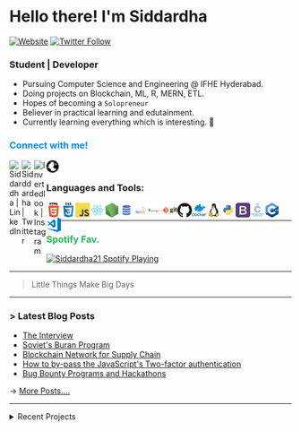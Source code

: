 <h1> Hello there! I'm Siddardha </h1>

[![Website](https://img.shields.io/website?label=TwentiesThoughts.com&style=for-the-badge&url=https%3A%2F%2Ftwentiesthoughts.com)](https://twentiesthoughts.com)
[![Twitter Follow](https://img.shields.io/twitter/follow/Sidddardha?color=1DA1F2&logo=twitter&style=for-the-badge)](https://twitter.com/intent/follow?original_referer=https%3A%2F%2Fgithub.com%2FSiddardha21&screen_name=Siddardha)

### Student | Developer 

-  Pursuing Computer Science and Engineering @ IFHE Hyderabad.
-  Doing projects on Blockchain, ML, R, MERN, ETL.
-  Hopes of becoming a `Solopreneur`
-  Believer in practical learning and edutainment.
-  Currently learning everything which is interesting. 🤣

<h3><font color="#008AFC">Connect with me!</font></h3>

[<img align="left" alt="Siddardha | LinkedIn" width="22px" src="https://cdn.jsdelivr.net/npm/simple-icons@v3/icons/linkedin.svg" />][linkedin]
[<img align="left" alt="Sidddardha | Twitter" width="22px" src="https://cdn.jsdelivr.net/npm/simple-icons@v3/icons/twitter.svg" />][twitter]
[<img align="left" alt="Invertedlook | Instagram" width="22px" src="https://cdn.jsdelivr.net/npm/simple-icons@v3/icons/instagram.svg" />][instagram]
[<img align="left" alt="TwentiesThoughts.com" width="22px" src="https://raw.githubusercontent.com/iconic/open-iconic/master/svg/globe.svg" />][website]

<br />

### Languages and Tools:

<img align="left" alt="HTML5" width="26px" src="https://raw.githubusercontent.com/github/explore/80688e429a7d4ef2fca1e82350fe8e3517d3494d/topics/html/html.png" />
<img align="left" alt="CSS3" width="26px" src="https://raw.githubusercontent.com/github/explore/80688e429a7d4ef2fca1e82350fe8e3517d3494d/topics/css/css.png" />
<img align="left" alt="JavaScript" width="26px" src="https://raw.githubusercontent.com/github/explore/80688e429a7d4ef2fca1e82350fe8e3517d3494d/topics/javascript/javascript.png" />
<img align="left" alt="React" width="26px" src="https://raw.githubusercontent.com/github/explore/80688e429a7d4ef2fca1e82350fe8e3517d3494d/topics/react/react.png" />
<img align="left" alt="Node.js" width="26px" src="https://raw.githubusercontent.com/github/explore/80688e429a7d4ef2fca1e82350fe8e3517d3494d/topics/nodejs/nodejs.png" />
<img align="left" alt="SQL" width="26px" src="https://raw.githubusercontent.com/github/explore/80688e429a7d4ef2fca1e82350fe8e3517d3494d/topics/sql/sql.png" />
<img align="left" alt="MySQL" width="26px" src="https://raw.githubusercontent.com/github/explore/80688e429a7d4ef2fca1e82350fe8e3517d3494d/topics/mysql/mysql.png" />
<img align="left" alt="MongoDB" width="26px" src="https://raw.githubusercontent.com/github/explore/80688e429a7d4ef2fca1e82350fe8e3517d3494d/topics/mongodb/mongodb.png" />
<img align="left" alt="Git" width="26px" src="https://raw.githubusercontent.com/github/explore/80688e429a7d4ef2fca1e82350fe8e3517d3494d/topics/git/git.png" />
<img align="left" alt="GitHub" width="26px" src="https://raw.githubusercontent.com/github/explore/78df643247d429f6cc873026c0622819ad797942/topics/github/github.png" />
<img align="left" alt="Terminal" width="26px" src="https://raw.githubusercontent.com/github/explore/80688e429a7d4ef2fca1e82350fe8e3517d3494d/topics/docker/docker.png" />
<img align="left" alt="Terminal" width="26px" src="https://raw.githubusercontent.com/github/explore/80688e429a7d4ef2fca1e82350fe8e3517d3494d/topics/linux/linux.png" />
<img align="left" alt="Terminal" width="26px" src="https://raw.githubusercontent.com/github/explore/80688e429a7d4ef2fca1e82350fe8e3517d3494d/topics/python/python.png" />
<img align="left" alt="Terminal" width="26px" src="https://raw.githubusercontent.com/github/explore/80688e429a7d4ef2fca1e82350fe8e3517d3494d/topics/bootstrap/bootstrap.png" />
<img align="left" alt="Terminal" width="26px" src="https://raw.githubusercontent.com/github/explore/80688e429a7d4ef2fca1e82350fe8e3517d3494d/topics/c/c.png" />
<img align="left" alt="Terminal" width="26px" src="https://raw.githubusercontent.com/github/explore/80688e429a7d4ef2fca1e82350fe8e3517d3494d/topics/cpp/cpp.png" />
<img align="left" alt="Visual Studio Code" width="26px" src="https://raw.githubusercontent.com/github/explore/80688e429a7d4ef2fca1e82350fe8e3517d3494d/topics/visual-studio-code/visual-studio-code.png" />

<br />

---
<h3><font color="#1DB954">Spotify Fav.</font></h3>

[<img src="https://now-playing-codestackr.vercel.app/api/spotify-playing" alt="Siddardha21 Spotify Playing" width="350" />](https://open.spotify.com/track/1jbLkcfE9VrWI3wCZaZU61?si=0SLRKlWBTp6Xb1xhmYIlqg) 

---

>Little Things Make Big Days

---

### > Latest Blog Posts

<!-- BLOG-POST-LIST:START -->
- [The Interview](https://www.twentiesthoughts.com/post/the-interview)
- [Soviet's Buran Program](https://www.twentiesthoughts.com/post/the-soviet-s-buran-program)
- [Blockchain Network for Supply Chain](https://www.twentiesthoughts.com/post/blockchain-network-for-supply-chain)
- [How to by-pass the JavaScript's Two-factor authentication](https://www.twentiesthoughts.com/post/can-you-bypass-the-javascript-s-two-factor-authentication)
- [Bug Bounty Programs and Hackathons](https://www.twentiesthoughts.com/post/bug-bounty-programs-hackathons)
<!-- BLOG-POST-LIST:END -->

-> [More Posts....](https://www.twentiesthoughts.com/)

---

<details>
  <summary>Recent Projects</summary>
  
<!--START_SECTION:activity-->
1. Online Shopping Website with two payment gateways `in progress....` 
2. Built a Table Reservation Website with Bootstrap 4.
3. ETL with Talend, Informatica, and Pentaho `in progress....`
4. Created a custom Token (LSToken) & a Voting Decentralized Application. `still working on the front end`
5. IOT Blockchain Network for Supply Chain. 
6. Watson Assistant `in progress....`
<!--END_SECTION:activity-->

</details>



[website]: https://www.twentiesthoughts.com/
[twitter]: https://twitter.com/Sidddardha
[instagram]: https://www.instagram.com/invertedlook/
[linkedin]: https://www.linkedin.com/in/sidddardha/

